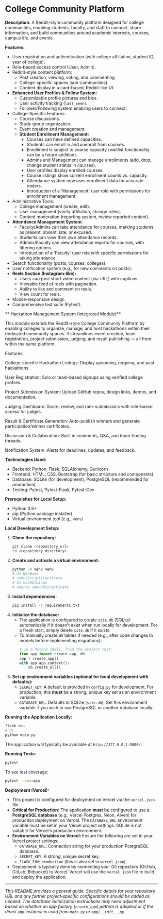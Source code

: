 # College Community Platform

**Description:** A Reddit-style community platform designed for college communities, enabling students, faculty, and staff to connect, share information, and build communities around academic interests, courses, campus life, and events.

**Features:**
*   User registration and authentication (with college affiliation, student ID, year of college).
*   Role-based access control (User, Admin).
*   Reddit-style content platform:
    *   Post creation, viewing, voting, and commenting.
    *   College-specific spaces (sub-communities).
    *   Content display in a card-based, Reddit-like UI.
*   **Enhanced User Profiles & Follow System:**
    *   Customizable profile pictures and bios.
    *   User activity tracking (`last_seen`).
    *   Follower/Following system enabling users to connect.
*   College-Specific Features:
    *   Course discussions.
    *   Study group organization.
    *   Event creation and management.
    *   **Student Enrollment Management:**
        *   Courses can have defined capacities.
        *   Students can enroll in and unenroll from courses.
        *   Enrollment is subject to course capacity (waitlist functionality can be a future addition).
        *   Admins and Management can manage enrollments (add, drop, change student status in courses).
        *   User profiles display enrolled courses.
        *   Course listings show current enrollment counts vs. capacity.
        *   Attendance system now uses enrollment data for accurate rosters.
        *   Introduction of a 'Management' user role with permissions for enrollment management.
*   Administrative Tools:
    *   College management (create, edit).
    *   User management (verify affiliation, change roles).
    *   Content moderation (reporting system, review reported content).
*   **Attendance Management System:**
    *   Faculty/Admins can take attendance for courses, marking students as present, absent, late, or excused.
    *   Students can view their own attendance records.
    *   Admins/Faculty can view attendance reports for courses, with filtering options.
    *   Introduction of a 'Faculty' user role with specific permissions for taking attendance.
*   Search functionality (posts, courses, colleges).
*   User notification system (e.g., for new comments on posts).
*   **Reels Section (Instagram-like):**
    *   Users can post short video content (via URL) with captions.
    *   Viewable feed of reels with pagination.
    *   Ability to like and comment on reels.
    *   View count for reels.
*   Mobile-responsive design.
*   Comprehensive test suite (Pytest).

  **  Hackathon Management System (Integrated Module)**

This module extends the Reddit-style College Community Platform by enabling colleges to organize, manage, and host hackathons within their dedicated community spaces. It streamlines event creation, team registration, project submission, judging, and result publishing — all from within the same platform.

Features:

College-specific Hackathon Listings: Display upcoming, ongoing, and past hackathons.

User Registration: Solo or team-based signups using verified college profiles.

Project Submission System: Upload GitHub repos, design links, demos, and documentation.

Judging Dashboard: Score, review, and rank submissions with role-based access for judges.

Result & Certificate Generation: Auto-publish winners and generate participation/winner certificates.

Discussion & Collaboration: Built-in comments, Q&A, and team-finding threads.

Notification System: Alerts for deadlines, updates, and feedback.

**Technologies Used:**
*   Backend: Python, Flask, SQLAlchemy, Gunicorn
*   Frontend: HTML, CSS, Bootstrap (for basic structure and components)
*   Database: SQLite (for development), PostgreSQL (recommended for production)
*   Testing: Pytest, Pytest-Flask, Pytest-Cov

**Prerequisites for Local Setup:**
*   Python 3.8+
*   pip (Python package installer)
*   Virtual environment tool (e.g., `venv`)

**Local Development Setup:**
1.  **Clone the repository:**
    ```bash
    git clone <repository_url>
    cd <repository_directory>
    ```
2.  **Create and activate a virtual environment:**
    ```bash
    python -m venv venv
    # On Windows
    # venv\Scripts\activate
    # On macOS/Linux
    # source venv/bin/activate
    ```
3.  **Install dependencies:**
    ```bash
    pip install -r requirements.txt
    ```
4.  **Initialize the database:**
    *   The application is configured to create `site.db` (SQLite) automatically if it doesn't exist when run locally for development. For a fresh start, simply delete `site.db` if it exists.
    *   To manually create all tables if needed (e.g., after code changes to models before implementing migrations):
        ```python
        # In a Python shell, from the project root:
        from app import create_app, db
        app = create_app()
        with app.app_context():
            db.create_all()
        ```
5.  **Set up environment variables (optional for local development with defaults):**
    *   `SECRET_KEY`: A default is provided in `config.py` for development. For production, this **must** be a strong, unique key set as an environment variable.
    *   `DATABASE_URL`: Defaults to SQLite (`site.db`). Set this environment variable if you wish to use PostgreSQL or another database locally.

**Running the Application Locally:**
```bash
flask run
# Or
python main.py
```
The application will typically be available at `http://127.0.0.1:5000/`.

**Running Tests:**
```bash
pytest
```
To see test coverage:
```bash
pytest --cov=app
```

**Deployment (Vercel):**
*   This project is configured for deployment on Vercel via the `vercel.json` file.
*   **Critical for Production:** The application **must** be configured to use a **PostgreSQL database** (e.g., Vercel Postgres, Neon, Aiven) for production deployment on Vercel. The `DATABASE_URL` environment variable must be set in your Vercel project settings. SQLite is not suitable for Vercel's production environment.
*   **Environment Variables on Vercel:** Ensure the following are set in your Vercel project settings:
    *   `DATABASE_URL`: Connection string for your production PostgreSQL database.
    *   `SECRET_KEY`: A strong, unique secret key.
    *   `FLASK_ENV`: `production` (this is also set in `vercel.json`).
*   Deployment is typically done by connecting your Git repository (GitHub, GitLab, Bitbucket) to Vercel. Vercel will use the `vercel.json` file to build and deploy the application.

---

*This README provides a general guide. Specific details for your repository URL and any further project-specific configurations should be added as needed. The database initialization instructions may need adjustment based on whether an app factory (`create_app`) pattern is adopted or if the direct `app` instance is used from `main.py` or `app/__init__.py`.*
